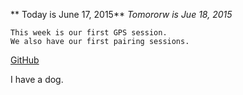 ** Today is June 17, 2015**
*Tomororw is Jue 18, 2015*
```
This week is our first GPS session.
We also have our first pairing sessions.
```
[GitHub](https://github.com)

I have a dog. 